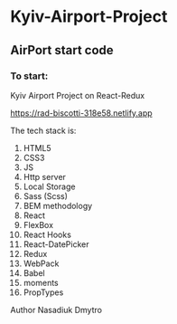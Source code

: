 # Kyiv-Airport-Project

## AirPort start code

### To start:
Kyiv Airport Project on React-Redux

https://rad-biscotti-318e58.netlify.app

The tech stack is:

1. HTML5
2. CSS3
3. JS 
4. Http server
5. Local Storage 
6. Sass (Scss) 
7. BEM methodology
8. React
9. FlexBox
10. React Hooks
11. React-DatePicker
12. Redux
13. WebPack
14. Babel
15. moments
16. PropTypes

Author Nasadiuk Dmytro
